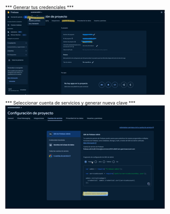 *** Generar tus credenciales ***
![alt text](chrome_3MqmjMaFeL.png)

*** Seleccionar cuenta de servicios y generar nueva clave ***
![alt text](chrome_k3RwtJib4x.png)